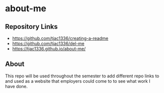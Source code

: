 # about-me

## Repository Links

- https://github.com/tjac1336/creating-a-readme
- https://github.com/tjac1336/del-me
- https://tjac1336.github.io/about-me/
 
## About
This repo will be used throughout the semester to add different repo links to and used as a website that employers could come to to see what work I have done.  
